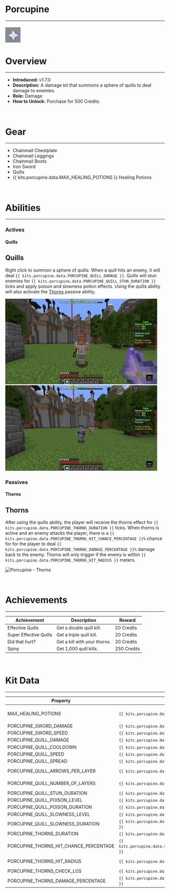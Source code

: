 # Porcupine

***

#### ![porcupine-icon](../assets/icons/porcupine-icon.jpg)

# Overview
***
- **Introduced:** v1.7.0
- **Description:** A damage kit that summons a sphere of quills to deal damage to enemies.
- **Role:** Damage
- **How to Unlock:** Purchase for 500 Credits.

<br />  

# Gear
***
- Chainmail Chestplate
- Chainmail Leggings
- Chainmail Boots
- Iron Sword
- Quills
- {{ kits.porcupine.data.MAX_HEALING_POTIONS }} Healing Potions

<br />

# Abilities
***
### Actives
<!-- tabs:start -->
#### **Quills**
## Quills
Right click to summon a sphere of quills. When a quill hits an enemy, it will deal `{{ kits.porcupine.data.PORCUPINE_QUILL_DAMAGE }}`. Quills will stun enemies for `{{ kits.porcupine.data.PORCUPINE_QUILL_STUN_DURATION }}` ticks and apply poison and slowness potion effects. Using the quills ability will also activate the [Thorns](#thorns) passive ability.

![Porcupine - Quills 1](../assets/kits/porcupine/Porcupine%20-%20Quills%201.gif)
![Porcupine - Quills 2](../assets/kits/porcupine/Porcupine%20-%20Quills%202.gif)

<!-- tabs:end -->

### Passives
<!-- tabs:start -->
#### **Thorns**
## Thorns
After using the quills ability, the player will receive the thorns effect for `{{ kits.porcupine.data.PORCUPINE_THORNS_DURATION }}` ticks. When thorns is active and an enemy attacks the player, there is a `{{ kits.porcupine.data.PORCUPINE_THORNS_HIT_CHANCE_PERCENTAGE }}%` chance for for the player to deal `{{ kits.porcupine.data.PORCUPINE_THORNS_DAMAGE_PERCENTAGE }}%` damage back to the enemy. Thorns will only trigger if the enemy is within `{{ kits.porcupine.data.PORCUPINE_THORNS_HIT_RADIUS }}` meters.

![Porcupine - Thorns](../assets/kits/porcupine/Porcupine%20-%20Thorns.gif)

<!-- tabs:end -->
<br />

# Achievements
***

| Achievement | Description | Reward |
| ----------- | ----------- | ------ |
| Effective Quills | Get a double quill kill. | 20 Credits |
| Super Effective Quills | Get a triple quill kill. | 20 Credits |
| Did that hurt? | Get a kill with your thorns. | 20 Credits |
| Spiny | Get 1,000 quill kills. | 250 Credits |

<br />  

# Kit Data
***

| Property | Value | Description |
|----------|-------|-------------|
| MAX_HEALING_POTIONS | `{{ kits.porcupine.data.MAX_HEALING_POTIONS }}` | {{ kitDataSharedDescriptions.MAX_HEALING_POTIONS }} |
| PORCUPINE_SWORD_DAMAGE | `{{ kits.porcupine.data.PORCUPINE_SWORD_DAMAGE }}` | The base damage of the sword. |
| PORCUPINE_SWORD_SPEED | `{{ kits.porcupine.data.PORCUPINE_SWORD_SPEED }}` | The base speed of the sword. |
| PORCUPINE_QUILL_DAMAGE | `{{ kits.porcupine.data.PORCUPINE_QUILL_DAMAGE }}` | The damage of each quill. |
| PORCUPINE_QUILL_COOLDOWN | `{{ kits.porcupine.data.PORCUPINE_QUILL_COOLDOWN }}` | The cooldown, in ticks, of the quills ability. |
| PORCUPINE_QUILL_SPEED | `{{ kits.porcupine.data.PORCUPINE_QUILL_SPEED }}` | The speed multiplier of each quill. |
| PORCUPINE_QUILL_SPREAD | `{{ kits.porcupine.data.PORCUPINE_QUILL_SPREAD }}` | The random spread value for each quill. |
| PORCUPINE_QUILL_ARROWS_PER_LAYER | `{{ kits.porcupine.data.PORCUPINE_QUILL_ARROWS_PER_LAYER }}` | The number of quills that are in each layer in the summoned quill sphere. |
| PORCUPINE_QUILL_NUMBER_OF_LAYERS | `{{ kits.porcupine.data.PORCUPINE_QUILL_NUMBER_OF_LAYERS }}` | The number of layers that are in the summoned quill sphere. |
| PORCUPINE_QUILL_STUN_DURATION | `{{ kits.porcupine.data.PORCUPINE_QUILL_STUN_DURATION }}` | The duration, in ticks, of the quill's stun effect. |
| PORCUPINE_QUILL_POISON_LEVEL | `{{ kits.porcupine.data.PORCUPINE_QUILL_POISON_LEVEL }}` | The level of the quill's poison effect. |
| PORCUPINE_QUILL_POISON_DURATION | `{{ kits.porcupine.data.PORCUPINE_QUILL_POISON_DURATION }}` | The duration, in ticks, of the quill's poison effect. |
| PORCUPINE_QUILL_SLOWNESS_LEVEL | `{{ kits.porcupine.data.PORCUPINE_QUILL_SLOWNESS_LEVEL }}` | The level of the quill's slowness effect. |
| PORCUPINE_QUILL_SLOWNESS_DURATION | `{{ kits.porcupine.data.PORCUPINE_QUILL_SLOWNESS_DURATION }}` | The duration, in ticks, of the quill's slowness effect. |
| PORCUPINE_THORNS_DURATION | `{{ kits.porcupine.data.PORCUPINE_THORNS_DURATION }}` | The duration, in ticks, of the thorns ability. |
| PORCUPINE_THORNS_HIT_CHANCE_PERCENTAGE | `{{ kits.porcupine.data.PORCUPINE_THORNS_HIT_CHANCE_PERCENTAGE }}` | The probability (percentage) that the thorns ability will deal damage. |
| PORCUPINE_THORNS_HIT_RADIUS | `{{ kits.porcupine.data.PORCUPINE_THORNS_HIT_RADIUS }}` | The distance, in meters, around the player in which the thorns ability can deal damage.  |
| PORCUPINE_THORNS_CHECK_LOS | `{{ kits.porcupine.data.PORCUPINE_THORNS_CHECK_LOS }}` | Whether the thorns ability will check line of sight. |
| PORCUPINE_THORNS_DAMAGE_PERCENTAGE | `{{ kits.porcupine.data.PORCUPINE_THORNS_DAMAGE_PERCENTAGE }}` | The percentage of damage that the thorns ability will deal back to the enemy. |

